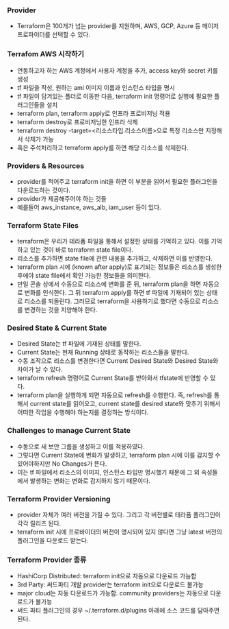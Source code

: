 ### Provider
- Terraform은 100개가 넘는 provider를 지원하며, AWS, GCP, Azure 등 메이저 프로파이더를 선택할 수 있다. 

### Terrafom AWS 시작하기
- 연동하고자 하는 AWS 계정에서 사용자 계정을 추가, access key와 secret 키를 생성
- tf 파일을 작성, 원하는 ami 이미지 이름과 인스턴스 타입을 명시
- tf 파일이 담겨있는 폴더로 이동한 다음, terraform init 명령어로 실행에 필요한 플러그인들을 설치
- terraform plan, terraform apply로 인프라 프로비저닝 적용
- terraform destroy로 프로비저닝한 인프라 삭제
- terraform destroy -target=<리소스타입.리소스이름>으로 특정 리소스만 지정해서 삭제가 가능
- 혹은 주석처리하고 terraform apply를 하면 해당 리소스를 삭제한다.

### Providers & Resources
- provider를 적어주고 terraform init을 하면 이 부분을 읽어서 필요한 플러그인을 다운로드하는 것이다.
- provider가 제공해주어야 하는 것들
- 예를들어 aws_instance, aws_alb, iam_user 등이 있다.

### Terraform State Files
- terraform은 우리가 테라폼 파일을 통해서 설정한 상태를 기억하고 있다. 이를 기억하고 있는 것이 바로 terraform state file이다.
- 리소스를 추가하면 state file에 관련 내용을 추가하고, 삭제하면 이를 반영한다.
- terraform plan 시에 (known after apply)로 표기되는 정보들은 리소스를 생성한 후에야 state file에서 확인 가능한 정보들을 의미한다.
- 만일 콘솔 상에서 수동으로 리소스에 변화를 준 뒤, terraform plan을 하면 자동으로 변화를 인식한다. 그 뒤 terraform apply를 하면 tf 파일에 기재되어 있는 상태로 리소스를 되돌린다. 그러므로 terraform을 사용하기로 했다면 수동으로 리소스를 변경하는 것을 지양해야 한다.

### Desired State & Current State
- Desired State는 tf 파일에 기재된 상태를 말한다.
- Current State는 현재 Running 상태로 동작하는 리소스들을 말한다.
- 수동 조작으로 리소스를 변경한다면 Current Desired State와 Desired State와 차이가 날 수 있다.
- terraform refresh 명령어로 Current State를 받아와서 tfstate에 반영할 수 있다.
- terraform plan을 실행하게 되면 자동으로 refresh를 수행한다. 즉, refresh를 통해서 current state를 읽어오고, current state를 desired state와 맞추기 위해서 어떠한 작업을 수행해야 하는지를 결정하는 방식이다.

### Challenges to manage Current State
- 수동으로 새 보안 그룹을 생성하고 이를 적용하였다.
- 그렇다면 Current State에 변화가 발생하고, terraform plan 시에 이를 감지할 수 있어야하지만 No Changes가 뜬다.
- 이는 tf 파일에서 리소스의 이미지, 인스턴스 타입만 명시했기 때문에 그 외 속성들에서 발생하는 변화는 변화로 감지하지 않기 때문이다.

### Terraform Provider Versioning
- provider 자체가 여러 버전을 가질 수 있다. 그리고 각 버전별로 테라폼 플러그인이 각각 릴리즈 된다.
- terraform init 시에 프로바이더의 버전이 명시되어 있지 않다면 그냥 latest 버전의 플러그인을 다운로드 받는다.

### Terraform Provider 종류
- HashiCorp Distributed: terraform init으로 자동으로 다운로드 가능함
- 3rd Party: 써드파티 개발 provider는 terraform init으로 다운로드 불가능
- major cloud는 자동 다운로드가 가능함. community providers는 자동으로 다운로드가 불가능
- 써드 파티 플러그인의 경우 ~/.terraform.d/plugins 아래에 소스 코드를 담아주면 된다.

